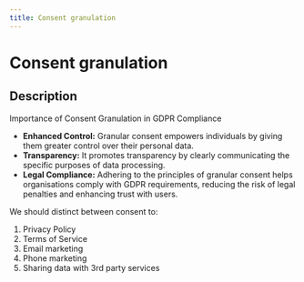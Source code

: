 ```yaml
---
title: Consent granulation
---
```

# Consent granulation
## Description
Importance of Consent Granulation in GDPR Compliance
- **Enhanced Control:** Granular consent empowers individuals by giving them greater control over their personal data.
- **Transparency:** It promotes transparency by clearly communicating the specific purposes of data processing.
- **Legal Compliance:** Adhering to the principles of granular consent helps organisations comply with GDPR requirements, reducing the risk of legal penalties and enhancing trust with users.

We should distinct between consent to: 
1. Privacy Policy 
2. Terms of Service 
3. Email marketing 
4. Phone marketing
5. Sharing data with 3rd party services